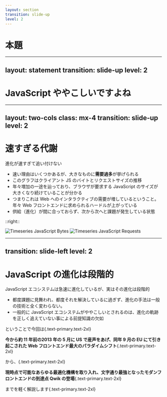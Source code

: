 ```yaml
---
layout: section
transition: slide-up
level: 2
---
```


# 本題

---
layout: statement
transition: slide-up
level: 2
---

# JavaScript ややこしいですよね

---
layout: two-cols
class: mx-4
transition: slide-up
level: 2
---

# 速すぎる代謝

進化が速すぎて追い付けない

- 速い理由はいくつかあるが、大きなものに**需要過多**が挙げられる
- このグラフはクライアント JS のバイトとリクエストサイズの推移
- 年々増加の一途を辿っており、ブラウザが要求する JavaScript のサイズが大きくなり続けていることが分かる
- つまりこれは Web へのインタラクティブの需要が増しているということ。年々 Web フロントエンドに求められるハードルが上がっている
- 供給（進化）が間に合っておらず、次から次へと課題が発生している状態

::right::

![Timeseries JavaScript Bytes](/timeseries/bytes.png)
![Timeseries JavaScript Requests](/timeseries/requests.png)

---
transition: slide-left
level: 2
---

# JavaScript の進化は段階的

JavaScript エコシステムは急速に進化しているが、実はその進化は段階的

- 都度課題に見舞われ、都度それを解決しているに過ぎず、進化の手法は一般の技術と全く変わらない。
- 一般的に JavaScript エコシステムがややこしいとされるのは、進化の軌跡を正しく追えていない事による前提知識の欠如

ということで今回は{.text-primary.text-2xl}

**今から約 11 年前の2013 年の 5 月に US で産声をあげ、同年 9 月の EU にて引き起こされた Web フロントエンド最大のパラダイムシフト**{.text-primary.text-2xl}

から、{.text-primary.text-2xl}

**現時点で可能なあらゆる最適化機構を取り入れ、文字通り最強となったモダンフロントエンドの到達点 Qwik の登場**{.text-primary.text-2xl}

までを軽く解説します{.text-primary.text-2xl}
